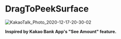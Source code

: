 # DragToPeekSurface

![KakaoTalk_Photo_2020-12-17-20-30-02](https://user-images.githubusercontent.com/18481078/102482518-aa3ff880-40a6-11eb-99ba-da5c291e4765.gif)

**Inspired by Kakao Bank App's "See Amount" feature.**
